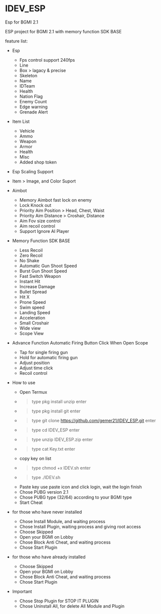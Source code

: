 # IDEV_ESP

Esp for BGMI 2.1

ESP project for BGMI 2.1 with memory function SDK BASE

feature list:

* Esp
  - Fps control support 240fps
  - Line
  - Box > lagacy & precise
  - Skeleton
  - Name
  - IDTeam
  - Health
  - Nation Flag
  - Enemy Count
  - Edge warning
  - Grenade Alert

* Item List
  - Vehicle
  - Ammo
  - Weapon
  - Armor
  - Health
  - Misc
  - Added shop token

* Esp Scaling Support
* Item > Image, and Color Suport

* Aimbot
  - Memory Aimbot fast lock on enemy
  - Lock Knock out
  - Priority Aim Position > Head, Chest, Waist
  - Priority Aim Distance > Croshair, Distance
  - Aim Fov size control
  - Aim recoil control
  - Support Ignore AI Player

* Memory Function SDK BASE
  - Less Recoil
  - Zero Recoil
  - No Shake
  - Automatic Gun Shoot Speed
  - Burst Gun Shoot Speed
  - Fast Switch Weapon
  - Instant Hit
  - Increase Damage
  - Bullet Spread
  - Hit X
  - Prone Speed
  - Swim speed
  - Landing Speed
  - Acceleration
  - Small Croshair
  - Wide view
  - Scope View

* Advance Function 
  Automatic Firing Button Click When Open Scope
  - Tap for single firing gun
  - Hold for automatic firing gun
  - Adjust position
  - Adjust time click 
  - Recoil control 

* How to use
  - Open Termux
  - > type pkg install unzip enter 
  - > type pkg install git enter 
  - > type git clone https://github.com/gemer21/IDEV_ESP.git enter
  - > type cd IDEV_ESP enter
  - > type unzip IDEV_ESP.zip enter
  - > type cat Key.txt enter
  - copy key on list
  - > type chmod +x IDEV.sh enter
  - > type ./IDEV.sh
  - Paste key use paste icon and click login, wait the login finish
  - Chose PUBG version 2.1
  - Chose PUBG type (32/64) according to your BGMI type
  - Start Cheat

* for those who have never installed
  - Chose Install Module, and waiting process
  - Chose Install Plugin, waiting process and giving root access
  - Choose Skipped
  - Open your BGMI on Lobby
  - Chose Block Anti Cheat, and waiting process 
  - Chose Start Plugin

* for those who have already installed 
  - Choose Skipped
  - Open your BGMI on Lobby
  - Chose Block Anti Cheat, and waiting process 
  - Chose Start Plugin

* Important 
  - Chose Stop Plugin for STOP IT PLUGIN
  - Chose Uninstall All, for delete All Module and Plugin




